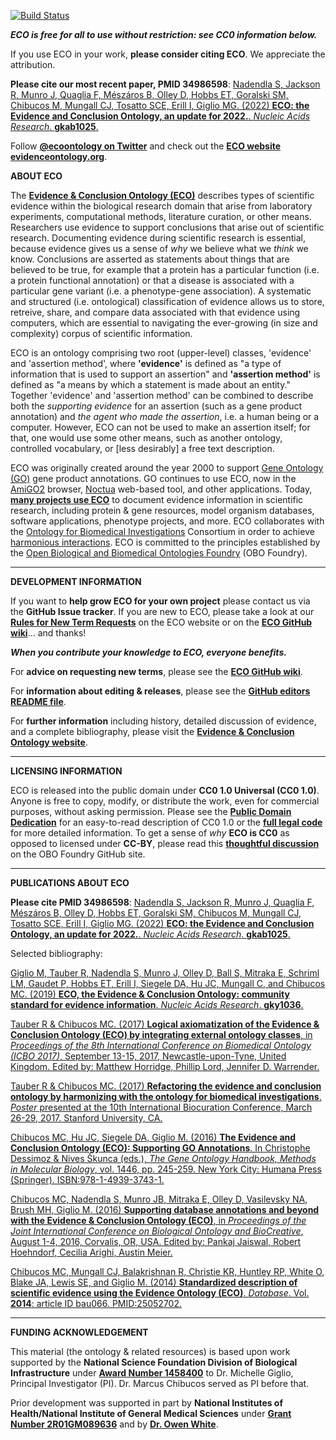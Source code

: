 [![Build Status](https://github.com/evidenceontology/evidenceontology/workflows/ECO%20Test/badge.svg)](https://github.com/evidenceontology/evidenceontology/actions)

**_ECO is free for all to use without restriction: see **CC0** information below._**

If you use ECO in your work, **please consider citing ECO**. We appreciate the attribution. 

**Please cite our most recent paper, PMID 34986598**: [Nadendla S, Jackson R, Munro J, Quaglia F, Mészáros B, Olley D, Hobbs ET, Goralski SM, Chibucos M, Mungall CJ, Tosatto SCE, Erill I, Giglio MG. (2022) **ECO: the Evidence and Conclusion Ontology, an update for 2022.**. _Nucleic Acids Research_. **gkab1025**.](https://doi.org/10.1093/nar/gkab1025)

Follow **[@ecoontology on Twitter](https://twitter.com/ecoontology)** and check out the **[ECO website evidenceontology.org](http://www.evidenceontology.org)**.

**ABOUT ECO**

The **[Evidence & Conclusion Ontology (ECO)](http://www.evidenceontology.org/)** describes types of scientific evidence within the biological research domain that arise from laboratory experiments, computational methods, literature curation, or other means. Researchers use evidence to support conclusions that arise out of scientific research. Documenting evidence during scientific research is essential, because evidence gives us a sense of _why_ we believe what we _think_ we know. Conclusions are asserted as statements about things that are believed to be true, for example that a protein has a particular function (i.e. a protein functional annotation) or that a disease is associated with a particular gene variant (i.e. a phenotype-gene association). A systematic and structured (i.e. ontological) classification of evidence allows us to store, retreive, share, and compare data associated with that evidence using computers, which are essential to navigating the ever-growing (in size and complexity) corpus of scientific information.

ECO is an ontology comprising two root (upper-level) classes, 'evidence' and 'assertion method', where **'evidence'** is defined as "a type of information that is used to support an assertion" and **'assertion method'** is defined as "a means by which a statement is made about an entity." Together 'evidence' and 'assertion method' can be combined to describe both the _supporting evidence_ for an assertion (such as a gene product annotation) and _the agent who made the assertion_, i.e. a human being or a computer. However, ECO can not be used to make an assertion itself; for that, one would use some other means, such as another ontology, controlled vocabulary, or <nowiki>[less desirably]</nowiki> a free text description.

ECO was originally created around the year 2000 to support [Gene Ontology (GO)](http://geneontology.org/) gene product annotations. GO continues to use ECO, now in the [AmiGO2](http://amigo.geneontology.org/amigo/landing) browser, [Noctua](http://noctua.berkeleybop.org/) web-based tool, and other applications. Today, **[many projects use ECO](http://www.evidenceontology.org/about_eco/#usergroups)** to document evidence information in scientific research, including protein & gene resources, model organism databases, software applications, phenotype projects, and more. ECO collaborates with the [Ontology for Biomedical Investigations](http://obi-ontology.org) Consortium in order to achieve [harmonious interactions](https://f1000research.com/posters/6-395). ECO is committed to the principles established by the [Open Biological and Biomedical Ontologies Foundry](http://obofoundry.org/) (OBO Foundry).

***

**DEVELOPMENT INFORMATION**

If you want to **help grow ECO for your own project** please contact us via the **GitHub Issue tracker**. If you are new to ECO, please take a look at our **[Rules for New Term Requests](https://evidenceontology.org/submit_term_request/)** on the ECO website or on the **[ECO GitHub wiki](https://github.com/evidenceontology/evidenceontology/wiki/New-term-request-how-to)**... and thanks! 

*****When you contribute your knowledge to ECO, everyone benefits.*****

For **advice on requesting new terms**, please see the **[ECO GitHub wiki](https://github.com/evidenceontology/evidenceontology/wiki/New-term-request-how-to)**.

For **information about editing & releases**, please see the **[GitHub editors README file](https://github.com/evidenceontology/evidenceontology/blob/master/src/ontology/README-editors.md)**.

For **further information** including history, detailed discussion of evidence, and a complete bibliography, please visit the **[Evidence & Conclusion Ontology website](http://www.evidenceontology.org/)**.

***

**LICENSING INFORMATION**

ECO is released into the public domain under **CC0 1.0 Universal (CC0 1.0)**. Anyone is free to copy, modify, or distribute the work, even for commercial purposes, without asking permission. Please see the **[Public Domain Dedication](https://creativecommons.org/publicdomain/zero/1.0/)** for an easy-to-read description of CC0 1.0 or the **[full legal code](https://creativecommons.org/publicdomain/zero/1.0/legalcode)** for more detailed information. To get a sense of _why_ **ECO is CC0** as opposed to licensed under **CC-BY**, please read this **[thoughtful discussion](https://github.com/OBOFoundry/OBOFoundry.github.io/issues/285)** on the OBO Foundry GitHub site.

***

**PUBLICATIONS ABOUT ECO**

**Please cite PMID 34986598**: [Nadendla S, Jackson R, Munro J, Quaglia F, Mészáros B, Olley D, Hobbs ET, Goralski SM, Chibucos M, Mungall CJ, Tosatto SCE, Erill I, Giglio MG. (2022) **ECO: the Evidence and Conclusion Ontology, an update for 2022.**. _Nucleic Acids Research_. **gkab1025**.](https://doi.org/10.1093/nar/gkab1025)

Selected bibliography:

[Giglio M, Tauber R, Nadendla S, Munro J, Olley D, Ball S, Mitraka E, Schriml LM, Gaudet P, Hobbs ET, Erill I, Siegele DA, Hu JC, Mungall C, and Chibucos MC. (2019) **ECO, the Evidence & Conclusion Ontology: community standard for evidence information**. _Nucleic Acids Research_. **gky1036**.](https://doi.org/10.1093/nar/gky1036)

[Tauber R & Chibucos MC. (2017) **Logical axiomatization of the Evidence & Conclusion Ontology (ECO) by integrating external ontology classes**, in _Proceedings of the 8th International Conference on Biomedical Ontology (ICBO 2017)_, September 13-15, 2017, Newcastle-upon-Tyne, United Kingdom. Edited by: Matthew Horridge, Phillip Lord, Jennifer D. Warrender.](http://ceur-ws.org/Vol-2137/paper_25.pdf)

[Tauber R & Chibucos MC. (2017) **Refactoring the evidence and conclusion ontology by harmonizing with the ontology for biomedical investigations**. _Poster_ presented at the 10th International Biocuration Conference, March 26-29, 2017. Stanford University, CA.](https://f1000research.com/posters/6-395)

[Chibucos MC, Hu JC, Siegele DA, Giglio M. (2016) **The Evidence and Conclusion Ontology (ECO): Supporting GO Annotations**. In Christophe Dessimoz & Nives Škunca (eds.), _The Gene Ontology Handbook, Methods in Molecular Biology_, vol. 1446, pp. 245-259. New York City: Humana Press (Springer). ISBN:978-1-4939-3743-1.](https://link.springer.com/protocol/10.1007%2F978-1-4939-3743-1_18)

[Chibucos MC, Nadendla S, Munro JB, Mitraka E, Olley D, Vasilevsky NA, Brush MH, Giglio M. (2016) **Supporting database annotations and beyond with the Evidence & Conclusion Ontology (ECO)**, in _Proceedings of the Joint International Conference on Biological Ontology and BioCreative_, August 1-4, 2016, Corvalis, OR, USA. Edited by: Pankaj Jaiswal, Robert Hoehndorf, Cecilia Arighi, Austin Meier.](http://ceur-ws.org/Vol-1747/IP30_ICBO2016.pdf)

[Chibucos MC, Mungall CJ, Balakrishnan R, Christie KR, Huntley RP, White O, Blake JA, Lewis SE, and Giglio M. (2014) **Standardized description of scientific evidence using the Evidence Ontology (ECO)**. _Database_. Vol. **2014**: article ID bau066. PMID:25052702.](http://database.oxfordjournals.org/content/2014/bau075.long)

***

**FUNDING ACKNOWLEDGEMENT**

This material (the ontology & related resources) is based upon work supported by the **National Science Foundation Division of Biological Infrastructure** under **[Award Number 1458400](http://www.nsf.gov/awardsearch/showAward?AWD_ID=1458400)** to Dr. Michelle Giglio, Principal Investigator (PI). Dr. Marcus Chibucos served as PI before that.

Prior development was supported in part by **National Institutes of Health/National Institute of General Medical Sciences** under **[Grant Number 2R01GM089636](https://projectreporter.nih.gov/project_info_description.cfm?aid=8579651&icde=0)** and by **[Dr. Owen White](http://www.medschool.umaryland.edu/profiles/White-Owen/)**.
